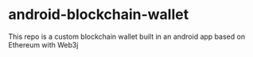 # android-blockchain-wallet
This repo is a custom blockchain wallet built in an android app based on Ethereum with Web3j

